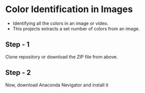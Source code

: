 # Color Identification in Images
- Identifying all the colors in an image or video.
- This projects extracts a set number of colors from an image.

## Step - 1

Clone repository or download the ZIP file from above.

## Step - 2

Now, download Anaconda Nevigator and install it 
